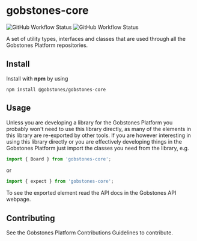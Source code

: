 # gobstones-core

![GitHub Workflow Status](https://img.shields.io/github/workflow/status/gobstones/gobstones-core/test-on-commit?label=Tests&logo=GitHub) ![GitHub Workflow Status](https://img.shields.io/github/workflow/status/gobstones/gobstones-core/build-on-commit?label=Build&logo=GitHub)

A set of utility types, interfaces and classes that are used through all the Gobstones Platform repositories.

## Install

Install with **npm** by using

```
npm install @gobstones/gobstones-core
```

## Usage

Unless you are developing a library for the Gobstones Platform you probably won't need to use this library directly, as many of the elements in this library are re-exported by other tools. If you are however interesting in using this library directly or you are effectively developing things in the Gobstones Platform just import the classes you need from the library, e.g.

```typescript
import { Board } from 'gobstones-core';
```

or
```typescript
import { expect } from 'gobstones-core';
```

To see the exported element read the API docs in the Gobstones API webpage.

## Contributing

See the Gobstones Platform Contributions Guidelines to contribute.
